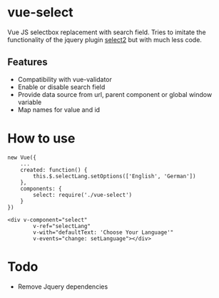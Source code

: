 # vue-select
Vue JS selectbox replacement with search field. Tries to imitate the functionality of the jquery plugin [select2](https://select2.github.io/examples.html) but with much less code.

## Features

* Compatibility with vue-validator
* Enable or disable search field
* Provide data source from url, parent component or global window variable
* Map names for value and id

# How to use
```
new Vue({
	...
	created: function() {
		this.$.selectLang.setOptions(['English', 'German'])
	},
	components: {
		select: require('./vue-select')
	}
})
```

```
<div v-component="select" 
		v-ref="selectLang" 
		v-with="defaultText: 'Choose Your Language'" 
		v-events="change: setLanguage"></div>
```

# Todo

* Remove Jquery dependencies
